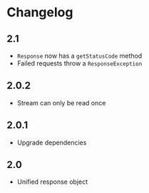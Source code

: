 Changelog
=========

2.1
---
* `Response` now has a `getStatusCode` method
* Failed requests throw a `ResponseException`

2.0.2
-----
* Stream can only be read once

2.0.1
-----
* Upgrade dependencies

2.0
---
* Unified response object
